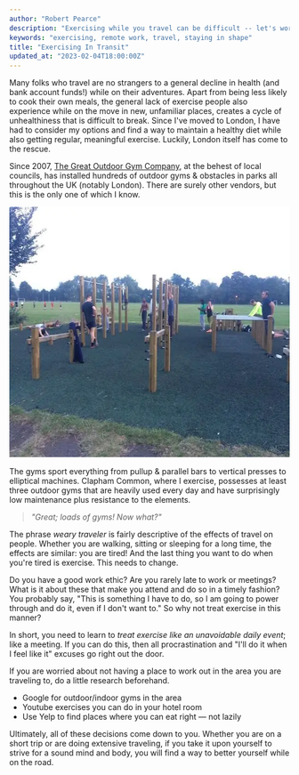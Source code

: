 ```yaml
---
author: "Robert Pearce"
description: "Exercising while you travel can be difficult -- let's work through this."
keywords: "exercising, remote work, travel, staying in shape"
title: "Exercising In Transit"
updated_at: "2023-02-04T18:00:00Z"
---
```


Many folks who travel are no strangers to a general decline in health (and bank
account funds!) while on their adventures. Apart from being less likely to cook
their own meals, the general lack of exercise people also experience while on
the move in new, unfamiliar places, creates a cycle of unhealthiness that is
difficult to break. Since I've moved to London, I have had to consider my
options and find a way to maintain a healthy diet while also getting regular,
meaningful exercise. Luckily, London itself has come to the rescue.

Since 2007, [The Great Outdoor Gym
Company](http://www.tgogc.com/Gyms "The Great Outdoor Gym Company"), at the
behest of local councils, has installed hundreds of outdoor gyms &amp; obstacles
in parks all throughout the UK (notably London). There are surely other vendors,
but this is the only one of which I know.

<img
  alt="Outdoor gym with pull-up bars in Clapham Common"
  decoding="async"
  height="450"
  loading="lazy"
  src="./images/exercising-outdoor-gym.webp"
  width="600"
/>

The gyms sport everything from pullup &amp; parallel bars to vertical presses to
elliptical machines. Clapham Common, where I exercise, possesses at least three
outdoor gyms that are heavily used every day and have surprisingly low
maintenance plus resistance to the elements.

> _&quot;Great; loads of gyms! Now what?&quot;_

The phrase _weary traveler_ is fairly descriptive of the effects of travel on
people. Whether you are walking, sitting or sleeping for a long time, the
effects are similar: you are tired! And the last thing you want to do when
you're tired is exercise. This needs to change.

Do you have a good work ethic? Are you rarely late to work or meetings? What is
it about these that make you attend and do so in a timely fashion? You probably
say, &quot;This is something I have to do, so I am going to power through and do
it, even if I don't want to.&quot; So why not treat exercise in this manner?

In short, you need to learn to _treat exercise like an unavoidable daily event_;
like a meeting. If you can do this, then all procrastination and &quot;I'll do
it when I feel like it&quot; excuses go right out the door.

If you are worried about not having a place to work out in the area you are
traveling to, do a little research beforehand.

* Google for outdoor/indoor gyms in the area
* Youtube exercises you can do in your hotel room
* Use Yelp to find places where you can eat right &mdash; not lazily

Ultimately, all of these decisions come down to you. Whether you are on a short
trip or are doing extensive traveling, if you take it upon yourself to strive
for a sound mind and body, you will find a way to better yourself while on the
road.
